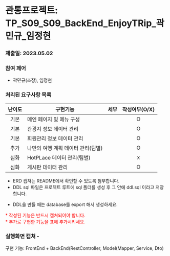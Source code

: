 # 관통프로젝트: TP_S09_S09_BackEnd_EnjoyTRip_곽민규_임정현
### 제출일: 2023.05.02

### 참여 페어
- 곽민규(조장), 임정현

### 처리된 요구사항 목록
 
|난이도|구현기능|세부|작성여부(O/X)|
|:---:|---|---|:---:|
|기본|메인 페이지 및 메뉴 구성||O|
|기본|관광지 정보 데이터 관리||O|
|기본|회원관리 정보 데이터 관리||O|
|추가|나만의 여행 계획 데이터 관리(팀별)||O|
|심화|HotPLace 데이터 관리(팀별)||x|
|심화|게시판 데이터 관리||O|
 
* ERD 캡쳐는 README에서 확인할 수 있도록 첨부합니다.
* DDL sql 파일은 프로젝트 루트에 sql 폴더를 생성 후 그 안에 ddl.sql 이라고 저장합니다.
 - DDL을 만들 때는 database를 export 해서 생성하세요. 
 
<span style="color:red">
* 작성된 기능은 반드시 캡쳐되어야 합니다.<br>
* 추가로 구현한 기능을 표에 추가시키세요.
</span>

### 실행화면 캡쳐 -


구현 기능: FrontEnd + BackEnd(RestController, Model(Mapper, Service, Dto)


